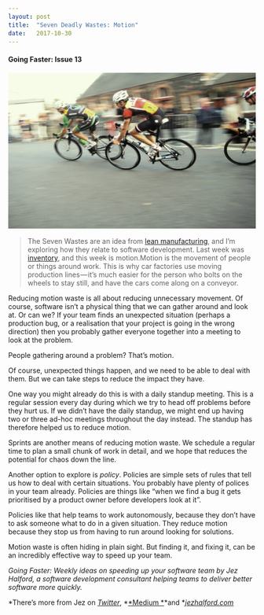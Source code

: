 ```yaml
---
layout:	post
title:	"Seven Deadly Wastes: Motion"
date:	2017-10-30
---
```


  #### Going Faster: Issue 13

![](/img/0*U6sQcEwqyLhJnbNf.)
> The Seven Wastes are an idea from [lean manufacturing](https://en.wikipedia.org/wiki/Muda_%28Japanese_term%29#Seven_wastes), and I’m exploring how they relate to software development. Last week was [inventory](https://medium.com/going-faster/seven-deadly-wastes-inventory-61ccb6ef7d11), and this week is motion.Motion is the movement of people or things around work. This is why car factories use moving production lines — it’s much easier for the person who bolts on the wheels to stay still, and have the cars come along on a conveyor.

Reducing motion waste is all about reducing unnecessary movement. Of course, software isn’t a physical thing that we can gather around and look at. Or can we? If your team finds an unexpected situation (perhaps a production bug, or a realisation that your project is going in the wrong direction) then you probably gather everyone together into a meeting to look at the problem.

People gathering around a problem? That’s motion.

Of course, unexpected things happen, and we need to be able to deal with them. But we can take steps to reduce the impact they have.

One way you might already do this is with a daily standup meeting. This is a regular session every day during which we try to head off problems before they hurt us. If we didn’t have the daily standup, we might end up having two or three ad-hoc meetings throughout the day instead. The standup has therefore helped us to reduce motion.

Sprints are another means of reducing motion waste. We schedule a regular time to plan a small chunk of work in detail, and we hope that reduces the potential for chaos down the line.

Another option to explore is *policy*. Policies are simple sets of rules that tell us how to deal with certain situations. You probably have plenty of polices in your team already. Policies are things like “when we find a bug it gets prioritised by a product owner before developers look at it”.

Policies like that help teams to work autonomously, because they don’t have to ask someone what to do in a given situation. They reduce motion because they stop us from having to run around looking for solutions.

Motion waste is often hiding in plain sight. But finding it, and fixing it, can be an incredibly effective way to speed up your team.

*Going Faster: Weekly ideas on speeding up your software team by Jez Halford, a software development consultant helping teams to deliver better software more quickly.*

*There’s more from Jez on *[*Twitter*](https://twitter.com/jezhalford)*, *[*Medium *](https://medium.com/@jezhalford)*and *[*jezhalford.com*](https://jezhalford.com/)

  